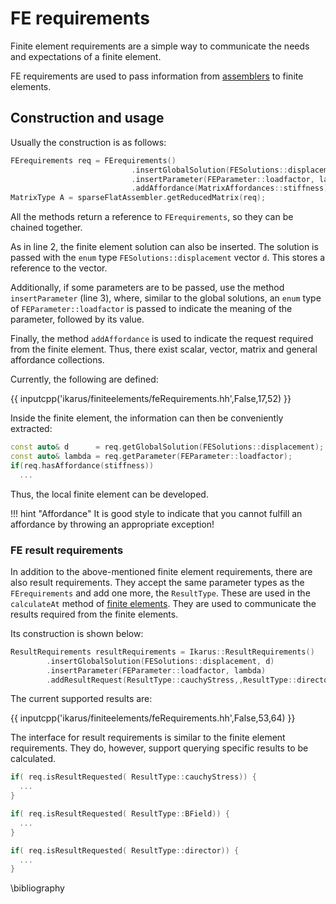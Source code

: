 # FE requirements

Finite element requirements are a simple way to communicate the needs and expectations of a finite element.

FE requirements are used to pass information from [assemblers](assembler.md) to finite elements.

## Construction and usage

Usually the construction is as follows:

```cpp linenums="1"
FErequirements req = FErequirements()
                           .insertGlobalSolution(FESolutions::displacement, d)
                           .insertParameter(FEParameter::loadfactor, lambda)
                           .addAffordance(MatrixAffordances::stiffness);
MatrixType A = sparseFlatAssembler.getReducedMatrix(req);
```

All the methods return a reference to `FErequirements`, so they can be chained together.

As in line 2, the finite element solution can also be inserted. The solution is passed with the `enum` type
`FESolutions::displacement` vector `d`. This stores a reference to the vector.

Additionally, if some parameters are to be passed, use the method `insertParameter` (line 3), where, similar to the
global solutions, an `enum` type of `FEParameter::loadfactor` is passed to indicate the meaning of the parameter,
followed by its value.

Finally, the method `addAffordance` is used to indicate the request required from the finite element.
Thus, there exist scalar, vector, matrix and general affordance collections.

Currently, the following are defined:

{{ inputcpp('ikarus/finiteelements/feRequirements.hh',False,17,52) }}

Inside the finite element, the information can then be conveniently extracted:

```cpp linenums="1"
const auto& d      = req.getGlobalSolution(FESolutions::displacement);
const auto& lambda = req.getParameter(FEParameter::loadfactor);
if(req.hasAffordance(stiffness))
  ...
```

Thus, the local finite element can be developed.

!!! hint "Affordance"
        It is good style to indicate that you cannot fulfill an affordance by throwing an appropriate exception!

### FE result requirements

In addition to the above-mentioned finite element requirements, there are also result requirements.
They accept the same parameter types as the `FErequirements` and add one more, the `ResultType`.
These are used in the `calculateAt` method of [finite elements](finiteElements.md).
They are used to communicate the results required from the finite elements.

Its construction is shown below:

```cpp linenums="1"
ResultRequirements resultRequirements = Ikarus::ResultRequirements()
        .insertGlobalSolution(FESolutions::displacement, d)
        .insertParameter(FEParameter::loadfactor, lambda)
        .addResultRequest(ResultType::cauchyStress,,ResultType::director);
```

The current supported results are:

{{ inputcpp('ikarus/finiteelements/feRequirements.hh',False,53,64) }}

The interface for result requirements is similar to the finite element requirements.
They do, however, support querying specific results to be calculated.

```cpp
if( req.isResultRequested( ResultType::cauchyStress)) {
  ...
}

if( req.isResultRequested( ResultType::BField)) {
  ...
}

if( req.isResultRequested( ResultType::director)) {
  ...
}
```

\bibliography
